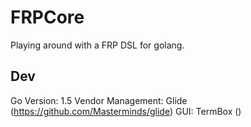 # FRPCore

Playing around with a FRP DSL for golang.

## Dev
Go Version: 1.5
Vendor Management: Glide (https://github.com/Masterminds/glide)
GUI: TermBox ()
